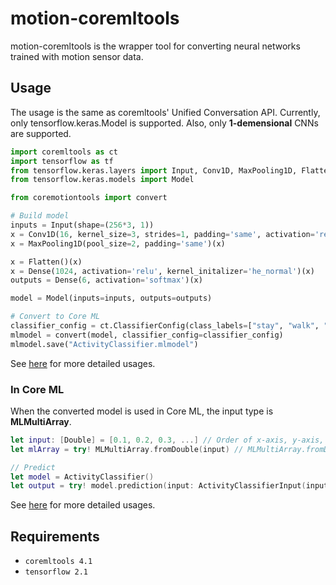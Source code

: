 # motion-coremltools

motion-coremltools is the wrapper tool for converting neural networks trained with motion sensor data.

## Usage
The usage is the same as coremltools' Unified Conversation API. Currently, only tensorflow.keras.Model is supported. Also, only **1-demensional** CNNs are supported.

```python
import coremltools as ct
import tensorflow as tf
from tensorflow.keras.layers import Input, Conv1D, MaxPooling1D, Flatten, Dense
from tensorflow.keras.models import Model

from coremotiontools import convert

# Build model
inputs = Input(shape=(256*3, 1))
x = Conv1D(16, kernel_size=3, strides=1, padding='same', activation='relu', kernel_initalizer='he_normal')(inputs)
x = MaxPooling1D(pool_size=2, padding='same')(x)

x = Flatten()(x)
x = Dense(1024, activation='relu', kernel_initalizer='he_normal')(x)
outputs = Dense(6, activation='softmax')(x)

model = Model(inputs=inputs, outputs=outputs)

# Convert to Core ML
classifier_config = ct.ClassifierConfig(class_labels=["stay", "walk", "jog", "skip", "stUp", "stDown"])
mlmodel = convert(model, classifier_config=classifier_config)
mlmodel.save("ActivityClassifier.mlmodel")
```

See [here](https://github.com/Shakshi3104/TF_CNN_Collection_to_CoreML/blob/master/main.py) for more detailed usages.

### In Core ML

When the converted model is used in Core ML, the input type is **MLMultiArray**.

```swift
let input: [Double] = [0.1, 0.2, 0.3, ...] // Order of x-axis, y-axis, z-axis, x, y, z, ...
let mlArray = try! MLMultiArray.fromDouble(input) // MLMultiArray.fromDouble() is extension

// Predict
let model = ActivityClassifier()
let output = try! model.prediction(input: ActivityClassifierInput(input: mlArray))
```

See [here](https://github.com/Shakshi3104/footway/blob/master/SidewalkSurfaceTypeClassification/SidewalkSurfaceTypeClassifier.swift) for more detailed usages.



## Requirements

- `coremltools 4.1`
- `tensorflow 2.1`